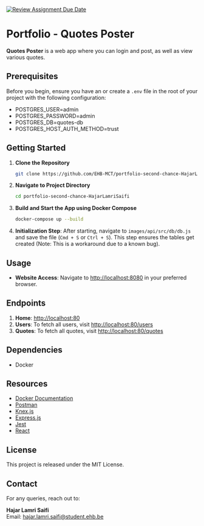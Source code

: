[![Review Assignment Due Date](https://classroom.github.com/assets/deadline-readme-button-24ddc0f5d75046c5622901739e7c5dd533143b0c8e959d652212380cedb1ea36.svg)](https://classroom.github.com/a/DhYPBlwE)

# Portfolio - Quotes Poster

**Quotes Poster** is a web app where you can login and post, as well as view various quotes.

## Prerequisites

Before you begin, ensure you have an or create a `.env` file in the root of your project with the following configuration:

- POSTGRES_USER=admin
- POSTGRES_PASSWORD=admin
- POSTGRES_DB=quotes-db
- POSTGRES_HOST_AUTH_METHOD=trust

## Getting Started

1. **Clone the Repository**

   ```bash
   git clone https://github.com/EHB-MCT/portfolio-second-chance-HajarLamriSaifi.git
   ```

2. **Navigate to Project Directory**

   ```bash
   cd portfolio-second-chance-HajarLamriSaifi
   ```

3. **Build and Start the App using Docker Compose**

   ```bash
   docker-compose up --build
   ```

4. **Initialization Step**: After starting, navigate to `images/api/src/db/db.js` and save the file (`Cmd + S` or `Ctrl + S`). This step ensures the tables get created (Note: This is a workaround due to a known bug).

## Usage

- **Website Access**: Navigate to [http://localhost:8080](http://localhost:8080) in your preferred browser.

## Endpoints

1. **Home**: [http://localhost:80](http://localhost:80)
2. **Users**: To fetch all users, visit [http://localhost:80/users](http://localhost:80/users)
3. **Quotes**: To fetch all quotes, visit [http://localhost:80/quotes](http://localhost:80/quotes)

## Dependencies

- Docker

## Resources

- [Docker Documentation](https://docs.docker.com/)
- [Postman](https://www.postman.com/)
- [Knex.js](http://knexjs.org/)
- [Express.js](https://expressjs.com/)
- [Jest](https://jestjs.io/en/)
- [React](https://legacy.reactjs.org/docs/getting-started.html)

## License

This project is released under the MIT License.

## Contact

For any queries, reach out to:

**Hajar Lamri Saifi**  
Email: [hajar.lamri.saifi@student.ehb.be](mailto:hajar.lamri.saifi@student.ehb.be)
